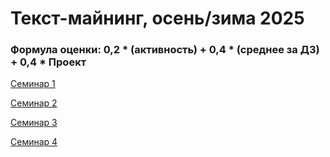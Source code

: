 # Текст-майнинг, осень/зима 2025
### Формула оценки: 0,2 * (активность) + 0,4 * (среднее за ДЗ) + 0,4 * Проект

[Семинар 1](https://github.com/knapweedss/TextMining_HSE/tree/main/autumn-winter-2025/sem01)

[Семинар 2](https://github.com/knapweedss/TextMining_HSE/tree/main/autumn-winter-2025/sem02)

[Семинар 3](https://github.com/knapweedss/TextMining_HSE/blob/main/autumn-winter-2025/sem03)

[Семинар 4](https://github.com/knapweedss/TextMining_HSE/blob/main/autumn-winter-2025/sem04/README.md)

